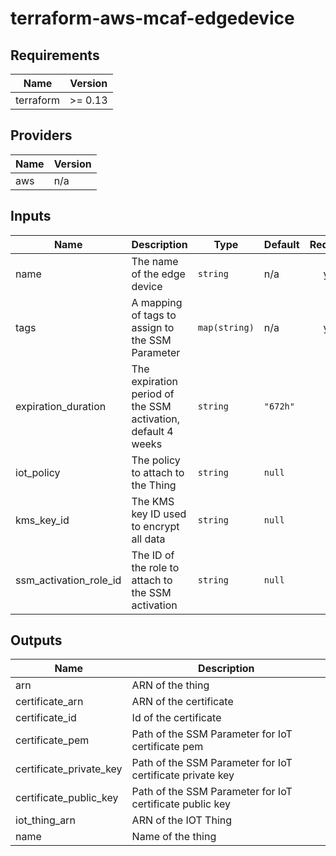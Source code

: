 # terraform-aws-mcaf-edgedevice

<!--- BEGIN_TF_DOCS --->
## Requirements

| Name | Version |
|------|---------|
| terraform | >= 0.13 |

## Providers

| Name | Version |
|------|---------|
| aws | n/a |

## Inputs

| Name | Description | Type | Default | Required |
|------|-------------|------|---------|:--------:|
| name | The name of the edge device | `string` | n/a | yes |
| tags | A mapping of tags to assign to the SSM Parameter | `map(string)` | n/a | yes |
| expiration\_duration | The expiration period of the SSM activation, default 4 weeks | `string` | `"672h"` | no |
| iot\_policy | The policy to attach to the Thing | `string` | `null` | no |
| kms\_key\_id | The KMS key ID used to encrypt all data | `string` | `null` | no |
| ssm\_activation\_role\_id | The ID of the role to attach to the SSM activation | `string` | `null` | no |

## Outputs

| Name | Description |
|------|-------------|
| arn | ARN of the thing |
| certificate\_arn | ARN of the certificate |
| certificate\_id | Id of the certificate |
| certificate\_pem | Path of the SSM Parameter for IoT certificate pem |
| certificate\_private\_key | Path of the SSM Parameter for IoT certificate private key |
| certificate\_public\_key | Path of the SSM Parameter for IoT certificate public key |
| iot\_thing\_arn | ARN of the IOT Thing |
| name | Name of the thing |

<!--- END_TF_DOCS --->
